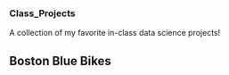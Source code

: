 ### Class_Projects
A collection of my favorite in-class data science projects!


## Boston Blue Bikes


